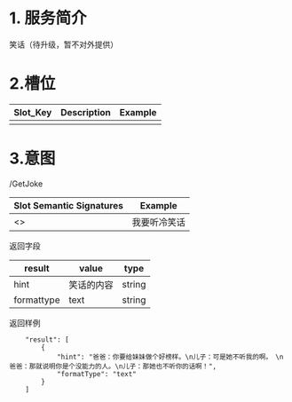 # 1. 服务简介

笑话（待升级，暂不对外提供）

# 2.槽位

| **Slot\_Key** | **Description** | **Example** |
| --- | --- | --- |
|  |  |  |

# 3.意图

\/GetJoke

| **Slot Semantic Signatures** | **Example** |
| --- | --- |
| &lt;&gt; | 我要听冷笑话 |

返回字段

| **result** | **value** | **type** |
| --- | --- | --- |
| hint | 笑话的内容 | string |
| formattype | text | string |

返回样例

```
    "result": [
        {
            "hint": "爸爸：你要给妹妹做个好榜样。\n儿子：可是她不听我的啊。　\n爸爸：那就说明你是个没能力的人。\n儿子：那她也不听你的话啊！",
            "formatType": "text"
        }
    ]
```

